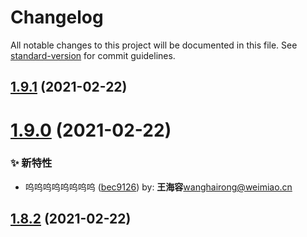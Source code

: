 # Changelog

All notable changes to this project will be documented in this file. See [standard-version](https://github.com/conventional-changelog/standard-version) for commit guidelines.

## [1.9.1](https://github.com/HaiRongHaHA/moonlit-night/compare/v1.9.0...v1.9.1) (2021-02-22)



# [1.9.0](https://github.com/HaiRongHaHA/moonlit-night/compare/v1.8.2...v1.9.0) (2021-02-22)


### ✨ 新特性

* 呜呜呜呜呜呜呜呜 ([bec9126](https://github.com/HaiRongHaHA/moonlit-night/commit/bec9126)) by: **王海容**<wanghairong@weimiao.cn>



## [1.8.2](https://github.com/HaiRongHaHA/moonlit-night/compare/v1.8.1...v1.8.2) (2021-02-22)
